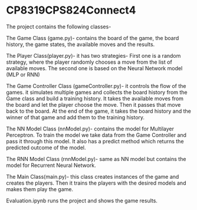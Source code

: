 # CP8319CPS824Connect4

The project contains the following classes-

  The Game Class (game.py)- contains the board of the game, the board history, the game states, the available moves and the results.
  
  The Player Class(player.py)- it has two strategies- First one is a random strategy, where the player randomly chooses a move from the list of available moves.
  The second one is based on the Neural Network model (MLP or RNN) 
  
  The Game Controller Class (gameController.py)- it controls the flow of the games. it simulates multiple games and collects the board history from the Game class 
  and build a training history. It takes the available moves from the board and let the player choose the move. Then it passes that move back to the board.
  At the end of the game, it takes the board history and the winner of that game and add them to the training history.
  
  The NN Model Class (nnModel.py)- contains the model for Multilayer Perceptron. To train the model we take data from the Game Controller and pass it through this model. 
  It also has a predict method which returns the predicted outcome of the model.
  
  The RNN Model Class (rnnModel.py)- same as NN model but contains the model for Recurrent Neural Network.
  
  The Main Class(main.py)- this class creates instances of the game and creates the players. Then it trains the players with the desired models and makes them play the game.
  
  Evaluation.ipynb runs the project and shows the game results.
